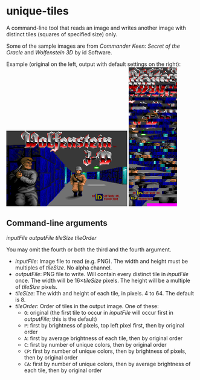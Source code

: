 # unique-tiles
A command-line tool that reads an image and writes another image with distinct tiles (squares of specified size) only.

Some of the sample images are from *Commander Keen: Secret of the Oracle* and *Wolfenstein 3D* by id Software.

Example (original on the left, output with default settings on the right):
![Wolfenstein 3D title screen](test-in/wolf3d.png)
![unique tiles in Wolfenstein 3D title screen](example.png)

## Command-line arguments
*inputFile* *outputFile* *tileSize* *tileOrder*

You may omit the fourth or both the third and the fourth argument.

* *inputFile*: Image file to read (e.g. PNG). The width and height must be multiples of *tileSize*. No alpha channel.
* *outputFile*: PNG file to write. Will contain every distinct tile in *inputFile* once. The width will be 16&times;*tileSize* pixels. The height will be a multiple of *tileSize* pixels.
* *tileSize*: The width and height of each tile, in pixels. 4 to 64. The default is 8.
* *tileOrder*: Order of tiles in the output image. One of these:
  * `O`: original (the first tile to occur in *inputFile* will occur first in *outputFile*; this is the default)
  * `P`: first by brightness of pixels, top left pixel first, then by original order
  * `A`: first by average brightness of each tile, then by original order
  * `C`: first by number of unique colors, then by original order
  * `CP`: first by number of unique colors, then by brightness of pixels, then by original order
  * `CA`: first by number of unique colors, then by average brightness of each tile, then by original order
